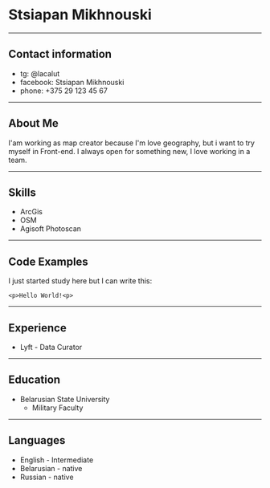 # Stsiapan Mikhnouski

***

## Contact information 
* tg: @lacalut
* facebook: Stsiapan Mikhnouski
* phone: +375 29 123 45 67

***

## About Me
I'am working as map creator because I'm love geography, but i want to try myself in Front-end. I always open for something new, I love working in a team.

***

## Skills
* ArcGis
* OSM
* Agisoft Photoscan

***

## Code Examples
I just started study here but I can write this:
```
<p>Hello World!<p>
```

***

## Experience
* Lyft - Data Curator

***

## Education
* Belarusian State University
    + Military Faculty

***

## Languages
* English - Intermediate
* Belarusian - native
* Russian - native
